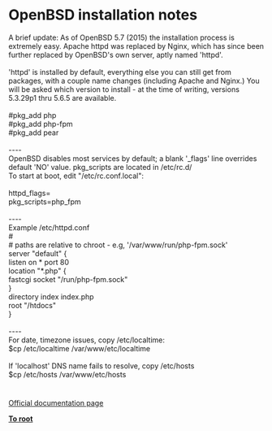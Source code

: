 # OpenBSD installation notes



A brief update: As of OpenBSD 5.7 (2015) the installation process is extremely easy. Apache httpd was replaced by Nginx, which has since been further replaced by OpenBSD&apos;s own server, aptly named &apos;httpd&apos;. <br><br>&apos;httpd&apos; is installed by default, everything else you can still get from packages, with a couple name changes (including Apache and Nginx.) You will be asked which version to install - at the time of writing, versions 5.3.29p1 thru 5.6.5 are available.<br><br>#pkg_add php<br>#pkg_add php-fpm<br>#pkg_add pear<br><br>----<br>OpenBSD disables most services by default; a blank &apos;_flags&apos; line overrides default &apos;NO&apos; value. pkg_scripts are located in /etc/rc.d/<br>To start at boot, edit "/etc/rc.conf.local":<br><br>  httpd_flags=<br>  pkg_scripts=php_fpm<br><br>----<br>Example /etc/httpd.conf<br>#<br># paths are relative to chroot - e.g, &apos;/var/www/run/php-fpm.sock&apos;<br>server "default" {<br>      listen on * port 80<br>      location "*.php" {<br>            fastcgi socket "/run/php-fpm.sock"<br>      }<br>      directory index index.php<br>      root "/htdocs"<br>}<br><br>----<br>For date, timezone issues, copy /etc/localtime:<br>    $cp /etc/localtime /var/www/etc/localtime<br><br>If &apos;localhost&apos; DNS name fails to resolve, copy /etc/hosts<br>    $cp /etc/hosts /var/www/etc/hosts  

#

[Official documentation page](https://www.php.net/manual/en/install.unix.openbsd.php)

**[To root](/README.md)**